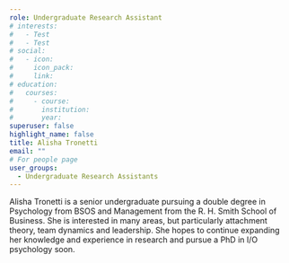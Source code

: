 ```yaml
---
role: Undergraduate Research Assistant
# interests:
#   - Test
#   - Test
# social:
#   - icon: 
#     icon_pack: 
#     link: 
# education:
#   courses:
#     - course: 
#       institution: 
#       year: 
superuser: false
highlight_name: false
title: Alisha Tronetti
email: ""
# For people page
user_groups: 
  - Undergraduate Research Assistants
---
```

Alisha Tronetti is a senior undergraduate pursuing a double degree in Psychology from BSOS and Management from the R. H. Smith School of Business. She is interested in many areas, but particularly attachment theory, team dynamics and leadership. She hopes to continue expanding her knowledge and experience in research and pursue a PhD in I/O psychology soon.
